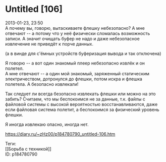 Untitled [106]
===============

   
 2013-01-23, 23:50   
  А почему вы, говорю, вытаскиваете флешку небезопасно? А мне отвечают -- а потому что у неё физически сломалась возможность записи. А значит очищать буфер не надо и даже небезопасное извлечение не приведёт к порче данных.   
   
 (а в винде для с'ёмных устройств буферизация вывода и так отключена)   
   
 Я говорю -- а вот один знакомый плеер небезопасно извлёк и он полетел.   
 А мне отвечают -- а один мой знакомый, заряженный статическим электричеством, дотронулся до флешки, потом искра и флешка полетела. А безопасно извлекали!   
   
 Так следует ли всегда безопасно извлекать флешки или можно на это забить? Считаем, что мы беспокоимся не за данные, т.к. файлы с файловой системы с высокой вероятностью восстанавливаются, даже если файловая система полетит, а беспокоимся за физический уровень флешки.   
   
 Я иногда извлекаю опасно, иногда нет.   
    
 <https://diary.ru/~zHz00/p184780790_untitled-106.htm>   
   
 Теги:   
 [[Борьба с техникой]]   
 ID: p184780790
